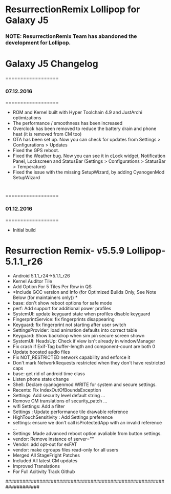 # ResurrectionRemix Lollipop for Galaxy J5


### NOTE: ResurrectionRemix Team has abandoned the development for Lollipop.

#

# Galaxy J5 Changelog


==================
###  07.12.2016
==================

- ROM and Kernel built with Hyper Toolchain 4.9 and JustArchi optimizations
- The performance / smoothness has been increased
- Overclock has been removed to reduce the battery drain and phone heat (it is removed from CM too)
- OTA has been set up. Now you can check for updates from Settings > Configurations > Updates
- Fixed the GPS reboot.
- Fixed the Weather bug. Now you can see it in cLock widget, Notification Panel, Lockscreen and StatusBar (Settings > Configurations > StatusBar > Temperature)
- Fixed the issue with the missing SetupWizard, by adding CyanogenMod SetupWizard

#

==================
###  01.12.2016
==================

- Initial build


#
#
#

 
 
# Resurrection Remix- v5.5.9  Lollipop-5.1.1_r26

- Android 5.1.1_r24->5.1.1_r26
- Kernel Auditor Tile
- Add Option For 5 Tiles Per Row in QS
- *Include GCC version and Info (for Optimized Builds Only, See Note Below (for maintainers only)) *
- base: don't show reboot options for safe mode 
- perf: Add support for additional power profiles 
- SystemUI: update keyguard state when profiles disable keyguard 
- FingerprintService: fix fingerprints disappearing 
- Keyguard: fix fingerprint not starting after user switch 
- SettingsProvider: load animation defaults into correct table 
- Keyguard: Show backdrop when sim pin secure screen shown
- SystemUI: HeadsUp: Check if view isn't already in windowManager
- Fix crash if Exif-Tag buffer-length and component-count are both 0 
- Update boosted audio files
- Fix NOT_RESTRICTED network capability and enforce it
- Don't mark NetworkRequests restricted when they don't have restricted caps
- base: get rid of android time class
- Listen phone state change 
- Shell: Declare cyanogenmod WRITE for system and secure settings.
- Recents: Fix IndexOutOfBoundsException
- Settings: Add security level default string …
- Remove CM translations of security_patch …
- wifi Settings: Add a filter 
- Settings : Update performance tile drawable reference
- HighTouchSensitivity : Add Settings preference 
- settings: ensure we don't call isProtectedApp with an invalid reference … 
- Settings: Made advanced reboot option avaliable from button settings. 
- vendor: Remove instance of server="" 
- Vendor: add opt-out for exFAT
- vendor: make cgroups files read-only for all users
- Merged All StageFright Patches
- Included All latest CM updates
- Improved Translations
- For Full Acitivity Track Github


####################################################################
